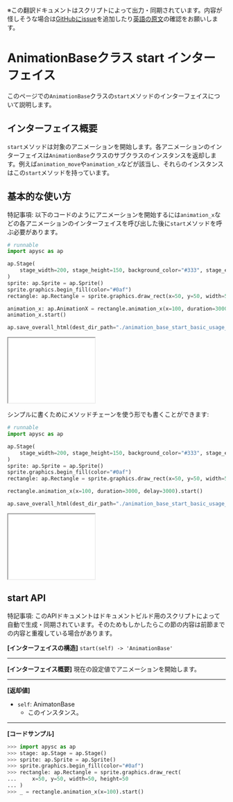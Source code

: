 <span class="inconspicuous-txt">※この翻訳ドキュメントはスクリプトによって出力・同期されています。内容が怪しそうな場合は<a href="https://github.com/simon-ritchie/apysc/issues" target="_blank">GitHubにissue</a>を追加したり[英語の原文](https://simon-ritchie.github.io/apysc/en/animation_base_start.html)の確認をお願いします。</span>

# AnimationBaseクラス start インターフェイス

このページでの`AnimationBase`クラスの`start`メソッドのインターフェイスについて説明します。

## インターフェイス概要

`start`メソッドは対象のアニメーションを開始します。各アニメーションのインターフェイスは`AnimationBase`クラスのサブクラスのインスタンスを返却します。例えば`animation_move`や`animation_x`などが該当し、それらのインスタンスはこの`start`メソッドを持っています。

## 基本的な使い方

特記事項: 以下のコードのようにアニメーションを開始するには`animation_x`などの各アニメーションのインターフェイスを呼び出した後に`start`メソッドを呼ぶ必要があります。

```py
# runnable
import apysc as ap

ap.Stage(
    stage_width=200, stage_height=150, background_color="#333", stage_elem_id="stage"
)
sprite: ap.Sprite = ap.Sprite()
sprite.graphics.begin_fill(color="#0af")
rectangle: ap.Rectangle = sprite.graphics.draw_rect(x=50, y=50, width=50, height=50)

animation_x: ap.AnimationX = rectangle.animation_x(x=100, duration=3000, delay=3000)
animation_x.start()

ap.save_overall_html(dest_dir_path="./animation_base_start_basic_usage_1/")
```

<iframe src="static/animation_base_start_basic_usage_1/index.html" width="200" height="150"></iframe>

シンプルに書くためにメソッドチェーンを使う形でも書くことができます:

```py
# runnable
import apysc as ap

ap.Stage(
    stage_width=200, stage_height=150, background_color="#333", stage_elem_id="stage"
)
sprite: ap.Sprite = ap.Sprite()
sprite.graphics.begin_fill(color="#0af")
rectangle: ap.Rectangle = sprite.graphics.draw_rect(x=50, y=50, width=50, height=50)

rectangle.animation_x(x=100, duration=3000, delay=3000).start()

ap.save_overall_html(dest_dir_path="./animation_base_start_basic_usage_2/")
```

<iframe src="static/animation_base_start_basic_usage_2/index.html" width="200" height="150"></iframe>

## start API

<span class="inconspicuous-txt">特記事項: このAPIドキュメントはドキュメントビルド用のスクリプトによって自動で生成・同期されています。そのためもしかしたらこの節の内容は前節までの内容と重複している場合があります。</span>

**[インターフェイスの構造]** `start(self) -> 'AnimationBase'`<hr>

**[インターフェイス概要]** 現在の設定値でアニメーションを開始します。<hr>

**[返却値]**

- `self`: AnimatonBase
  - このインスタンス。

<hr>

**[コードサンプル]**

```py
>>> import apysc as ap
>>> stage: ap.Stage = ap.Stage()
>>> sprite: ap.Sprite = ap.Sprite()
>>> sprite.graphics.begin_fill(color="#0af")
>>> rectangle: ap.Rectangle = sprite.graphics.draw_rect(
...     x=50, y=50, width=50, height=50
... )
>>> _ = rectangle.animation_x(x=100).start()
```